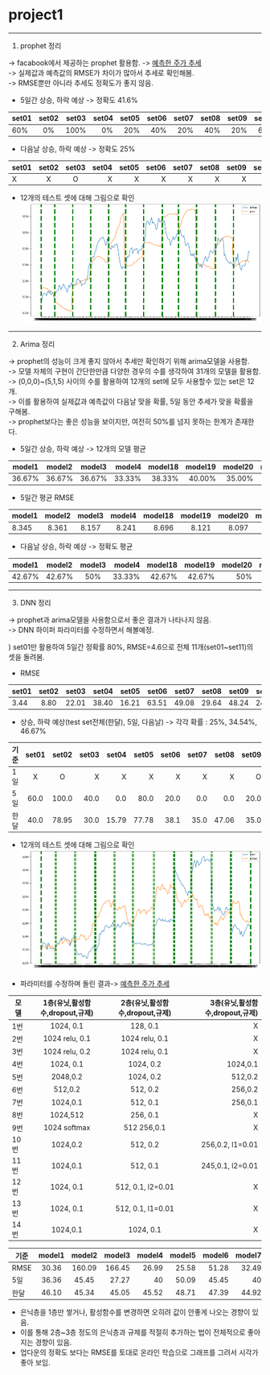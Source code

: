 # project1


------------------------------------------------

1. prophet 정리   

-> facabook에서 제공하는 prophet 활용함.
-> [예측한 주가 추세](https://github.com/suminwooo/project1/blob/master/prophet1%20%EA%B0%9C%EB%B0%9C%ED%9B%84%20%EC%8B%9C%EA%B0%81%ED%99%94.ipynb)  
-> 실제값과 예측값의 RMSE가 차이가 많아서 추세로 확인해봄.  
-> RMSE뿐만 아니라 추세도 정확도가 좋지 않음.  


  - 5일간 상승, 하락 예상 -> 정확도 41.6%
  
| set01 | set02 | set03 | set04 |  set05 | set06 | set07 | set08 | set09 | set10 | set11 | set12 |   
| ---------- | :---------:| :----------: | ----------: |  ----------: | ----------: | ----------: | ----------: | ----------: | ----------: | ----------: | ----------: |
| 60% | 0% | 100% | 0% | 20% | 40% | 20% | 40% | 20% | 60% | 100% | 40% |  

  - 다음날 상승, 하락 예상 -> 정확도 25%

| set01 | set02 | set03 | set04 |  set05 | set06 | set07 | set08 | set09 | set10 | set11 | set12 |   
| ---------- | :---------:| :----------: | ----------: |  ----------: | ----------: | ----------: | ----------: | ----------: | ----------: | ----------: | ----------: |
| X | X | O | X | X | X | X | X | X | O | O | X |


  - 12개의 테스트 셋에 대해 그림으로 확인  
  ![prophet plot](prophetplot.png)

-----------------------------------------------

2. Arima 정리

-> prophet의 성능이 크게 좋지 않아서 추세만 확인하기 위해 arima모델을 사용함.    
-> 모델 자체의 구현이 간단한만큼 다양한 경우의 수를 생각하여 31개의 모델을 활용함.  
-> (0,0,0)~(5,1,5) 사이의 수를 활용하여 12개의 set에 모두 사용할수 있는 set은 12개.  
-> 이를 활용하여 실제값과 예측값이 다음날 맞을 확률, 5일 동안 추세가 맞을 확률을 구해봄.  
-> prophet보다는 좋은 성능을 보이지만, 여전히 50%를 넘지 못하는 한계가 존재한다.  


  - 5일간 상승, 하락 예상 -> 12개의 모델 평균  
  
| model1 | model2 | model3 | model4 |  model18 | model19 | model20 | model25 | model26 | model27 | model28 | model29 |     
| ---------- | :---------:| :----------: | ----------: |  ----------: | ----------: | ----------: | ----------: | ----------: | ----------: | ----------: | ----------: |  
| 36.67% | 36.67% | 36.67% |	33.33% |	38.33% |	40.00% |	35.00% |	40.00% |	36.67% |	33.33% |	36.67% |	35.00% |   
  
  - 5일간 평균 RMSE  
  
| model1 | model2 | model3 | model4 |  model18 | model19 | model20 | model25 | model26 | model27 | model28 | model29 |   
| ---------- | :---------:| :----------: | ----------: |  ----------: | ----------: | ----------: | ----------: | ----------: | ----------: | ----------: | ----------: |
| 8.345  |  8.361 | 8.157  |  8.241 | 8.696  |  8.121 |  8.097 | 8.504  | 8.266  | 8.262  | 8.278  | 8.283  | 
  
  - 다음날 상승, 하락 예상 -> 정확도 평균
  
| model1 | model2 | model3 | model4 |  model18 | model19 | model20 | model25 | model26 | model27 | model28 | model29 |   
| ---------- | :---------:| :----------: | ----------: |  ----------: | ----------: | ----------: | ----------: | ----------: | ----------: | ----------: | ----------: |
| 42.67% | 42.67% | 50% | 33.33% | 42.67% | 42.67% | 50% | 50% | 42.67% | 33.33% | 50% | 33.33% | 

----------------------------------------


3. DNN 정리

-> prophet과 arima모델을 사용함으로서 좋은 결과가 나타나지 않음.      
-> DNN 하이퍼 파라미터를 수정하면서 해볼예정.  
 

  ) set01만 활용하여 5일간 정확률 80%, RMSE=4.6으로 전체 11개(set01~set11)의 셋을 돌려봄.    

  
  - RMSE    
  
  
| set01 | set02 | set03 | set04 |  set05 | set06 | set07 | set08 | set09 | set10 | set11 |    
| ---------- | :---------:| :----------: | ----------: |  ----------: | ----------: | ----------: | ----------: | ----------: | ----------: | ----------: |
| 3.44 | 8.80 | 22.01 | 38.40 | 16.21 | 63.51 | 49.08 | 29.64 | 48.24 | 24.62 | 6.39 |  

  - 상승, 하락 예상(test set전체(한달), 5일, 다음날) -> 각각 확률 : 25%, 34.54%, 46.67%  
    
| 기준 | set01 | set02 | set03 | set04 |  set05 | set06 | set07 | set08 | set09 | set10 | set11 |     
| ---------- | :---------:| :----------: | ----------: |  ----------: | ----------: | ----------: | ----------: | ----------: | ----------: | ----------: | ----------: |
| 1일 | X | O | X | X | X | X | X | X | O | O | X |    
| 5일 | 60.0  | 100.0  | 40.0  | 0.0  | 80.0  | 20.0  | 0.0  | 0.0 | 20.0  | 20.0  | 40.0  |  
| 한달 | 40.0  | 78.95  | 30.0  | 15.79  | 77.78  | 38.1  | 35.0  | 47.06  | 35.0  | 52.63  | 63.16  |  


  - 12개의 테스트 셋에 대해 그림으로 확인  
  ![dnn plot](dnnplot.png)
  
  - 파라미터를 수정하며 돌린 결과-> [예측한 주가 추세](https://github.com/suminwooo/project1/blob/master/DNN%20set01-%20set11%20%EB%8F%8C%EB%A6%B0%20%EC%BD%94%EB%93%9C.ipynb)
  
|모델	|	1층(유닛,활성함수,dropout,규제)	|	2층(유닛,활성함수,dropout,규제)|	3층(유닛,활성함수,dropout,규제)|	
| ---------- | :---------:| :----------: | ----------: |
|1번 	| 	1024, 0.1	|	128, 0.1 	|X|			
|2번 	| 	1024 relu, 0.1	|1024 relu, 0.1  	|X	|	
|3번 	| 	1024 relu, 0.2	|1024 relu, 0.1		|X	|
|4번 	| 	1024, 0.1	|	1024, 0.2		|1024,0.1 	|	
|5번 	| 	2048,0.2	|	1024, 0.2		|512,0.2 	 	|
|6번 |		512,0.2	|	512, 0.2	|	256,0.2  |
|7번 	|	1024,0.1	|	512, 0.1	|	256,0.1 |
|8번 |		1024,512	|	256, 0.1 	 	|X		|
|9번 	|	1024 softmax|	512		256,0.1  |X		|
|10번 |	1024,0.2	|	512, 0.2	|	256,0.2, l1=0.01  |
|11번 |	1024,0.1	|	512, 0.1	|	245,0.1, l2=0.01  |
|12번 |	1024, 0.1	|	512, 0.1, l2=0.01 |X			|
|13번 |	1024, 0.1	|	512, 0.1, l1=0.01	 	|X	|
|14번 |	1024,0.1	|	1024, 0.1  			|X|
  
| 기준 | model1 | model2 | model3 | model4 |  model5 | model6 | model7 | model8 | model9 | model10 | model11 | model12 | model13 | model14 |     
| ---------- | :---------:| :----------: | ----------: |  ----------: | ----------: | ----------: | ----------: | ----------: | ----------: | ----------: | ----------: | ----------: | ----------: | ----------: |    
| RMSE | 30.36 | 160.09 | 166.45 | 26.99 | 25.58 | 51.28 | 32.49 | 35.70 | 34.51 | 30.75 | 39.12 | 32.39 | 31.64 | 36.16 |    
| 5일 | 36.36 | 45.45 | 27.27 | 40 | 50.09 | 45.45 | 40 | 45.45 | 47.27 | 41.81 | 29.09 | 36.36 | 34.54 | 36.36 |  
| 한달 | 46.10 | 45.34 | 45.05 | 45.52 | 48.71 | 47.39 | 44.92 | 50.14 | 47.94 | 48.41 | 44.64 | 44.79 | 46.93 | 44.89 |  

  - 은닉층을 1층만 쌓거나, 활성함수를 변경하면 오히려 값이 안좋게 나오는 경향이 있음. 
  - 이를 통해 2층~3층 정도의 은닉층과 규제를 적절히 추가하는 법이 전체적으로 좋아지는 경향이 있음.
  - 업다운의 정확도 보다는 RMSE를 토대로 온라인 학습으로 그래프를 그려서 시각가 좋아 보임.
